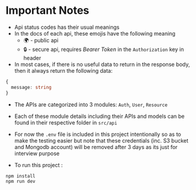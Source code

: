 # Important Notes

- Api status codes has their usual meanings
- In the docs of each api, these emojis have the following meaning
  - 🌍 - public api
  - 🔒 - secure api, requires _Bearer Token_ in the `Authorization` key in header
- In most cases, if there is no useful data to return in the response body, then it always return the following data:

```ts
{
  message: string
}
```

- The APIs are categorized into 3 modules: `Auth`, `User`, `Resource`
- Each of these module details including their APIs and models can be found in their respective folder in `src/api`
- For now the `.env` file is included in this project intentionally so as to make the testing easier but note that these credentials (inc. S3 bucket and Mongodb account) will be removed after 3 days as its just for interview purpose

- To run this project :
```sh
npm install
npm run dev
```
